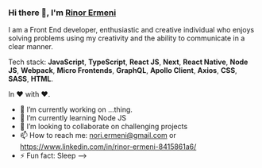 ### Hi there 👋, I'm  [Rinor Ermeni](https://rinorermeni.com/) 

I am a Front End developer, enthusiastic and creative individual who enjoys solving problems using my creativity and the ability to communicate in a clear manner.

Tech stack:  **JavaScript**, **TypeScript**, **React JS**, **Next**, **React Native**, **Node JS**, **Webpack**, **Micro Frontends**, **GraphQL**, **Apollo Client**, **Axios**, **CSS**, **SASS**, **HTML**.

In ❤️ with ❤️.


- 🔭 I’m currently working on ...thing.
- 🌱 I’m currently learning Node JS
- 👯 I’m looking to collaborate on challenging projects
- 📫 How to reach me: [nori.ermeni@gmail.com](mailto:nori.ermeni@gmail.com) or https://www.linkedin.com/in/rinor-ermeni-8415861a6/
- ⚡ Fun fact: Sleep
-->
